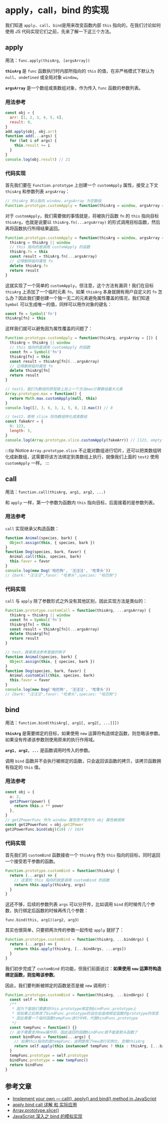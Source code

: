 # apply，call，bind 的实现

我们知道 `apply`、`call`、`bind`是用来改变函数内部 `this` 指向的，在我们讨论如何使用 JS 代码实现它们之前，先来了解一下这三个方法。

## apply

用法：`func.apply(thisArg, [argsArray])`

**`thisArg`** 是 `func` 函数执行时内部所指向的 `this` 的值，在非严格模式下默认为 `null`、`undefined` 或全局对象 `window`。

**`argsArray`** 是一个数组或类数组对象，作为传入 `func` 函数的参数列表。

### 用法参考

```javascript
const obj = {
  arr: [1, 2, 3, 4, 5, 6],
  result: 0,
}
add.apply(obj, obj.arr)
function add(...args) {
  for (let i of args) {
    this.result += i
  }
}
console.log(obj.result) // 21
```

### 代码实现

首先我们要在 `Function.prototype` 上创建一个 `customApply` 属性，接受上下文 `thisArg` 和参数列表 `argsArray`：

```javascript
// thisArg 默认指向 window，argsArray 为空数组
Function.prototype.customApply = function(thisArg = window, argsArray = []) {}
```

对于 `customApply`，我们需要做的事情就是，将被执行函数 `fn` 的 `this` 指向目标 `thisArg`，也就是说要以 `thisArg.fn(...argsArray)` 的形式调用目标函数，然后再将函数执行所得结果返回。

```javascript
Function.prototype.customApply = function(thisArg = window, argsArray = []) {
  thisArg = thisArg || window
  // this 指向的是调用 customApply 的函数
  thisArg.fn = this
  const result = thisArg.fn(...argsArray)
  // 记得删除临时属性 fn
  delete thisArg.fn
  return result
}
```

这就实现了一个简单的 `customApply`，但注意，这个方法有漏洞！我们在目标 `thisArg` 上添加了一个临时元素 `fn`，如果 `thisArg` 本身就拥有用户自定义的 `fn` 怎么办？因此我们要创建一个独一无二的元素避免属性覆盖的情况，我们知道 `Symbol` 可以生成唯一的值，同样可以用作对象的键名：

```javascript
const fn = Symbol('fn')
thisArg[fn] = this
```

这样我们就可以避免因为属性覆盖的问题了：

```javascript
Function.prototype.customApply = function(thisArg, argsArray = []) {
  thisArg = thisArg || window
  // this 指向的是调用 customApply 的函数
  const fn = Symbol('fn')
  thisArg[fn] = this
  const result = thisArg[fn](...argsArray)
  // 记得删除临时属性 fn
  delete thisArg[fn]
  return result
}

// test1，我们为数组的原型链上加上一个方法max计算数组最大元素
Array.prototype.max = function() {
  return Math.max.customApply(null, this)
}
console.log([2, 3, 6, 3, 1, 5, 8, 1].max()) // 8

// test2，使用 slice 将伪数组转化成真数组
const fakeArr = {
  0: 123,
  length: 5,
}
console.log(Array.prototype.slice.customApply(fakeArr)) // [123, empty × 4]
```

:::tip Notice
`Array.prototype.slice` 不止能对数组进行切片，还可以把类数组转化成新数组，这需要将该方法绑定到类数组上执行，就像我们上面的 `test2` 使用 `customApply` 一样。
:::

## call

用法：`function.call(thisArg, arg1, arg2, ...)`

和 `apply` 一样，第一个参数为函数内 `this` 指向目标，后面接着的是参数列表。

### 用法参考

`call` 实现继承父构造函数：

```javascript
function Animal(species, bark) {
  Object.assign(this, { species, bark })
}
function Dog(species, bark, favor) {
  Animal.call(this, species, bark)
  this.favor = favor
}
console.log(new Dog('哈巴狗', '汪汪汪', '吃骨头'))
// {bark: "汪汪汪",favor: "吃骨头",species: "哈巴狗"}
```

### 代码实现

`call` 与 `apply` 除了参数形式之外没有其他区别，因此实现方法是类似的：

```javascript
Function.prototype.customCall = function(thisArg, ...argsArray) {
  thisArg = thisArg || window
  const fn = Symbol('fn')
  thisArg[fn] = this
  const result = thisArg[fn](...argsArray)
  delete thisArg[fn]
  return result
}

// test，就拿用法参考里面的例子
function Animal(species, bark) {
  Object.assign(this, { species, bark })
}
function Dog(species, bark, favor) {
  Animal.customCall(this, species, bark)
  this.favor = favor
}
console.log(new Dog('哈巴狗', '汪汪汪', '吃骨头'))
// {bark: "汪汪汪",favor: "吃骨头",species: "哈巴狗"}
```

## bind

用法：`function.bind(thisArg[, arg1[, arg2[, ...]]])`

**`thisArg`** 是需要绑定的目标，如果使用 `new` 运算符构造绑定函数，则忽略该参数。如果没有传递该参数则使用原来的执行作用域。

**`arg1, arg2, ...`** 是函数调用时传入的参数。

调用 `bind` 函数并不会执行被绑定的函数，只会返回该函数的拷贝，该拷贝函数拥有指定的 `this` 值。

### 用法参考

```javascript
const obj = {
  a: 2,
  get2Power(power) {
    return this.a ** power
  },
}
// get2PowerFunc 作为 window 属性而不是作为 obj 属性被调用
const get2PowerFunc = obj.get2Power
get2PowerFunc.bind(obj)(10) // 1024
```

### 代码实现

首先我们的 `customBind` 函数接收一个 `thisArg` 作为 `this` 指向的目标，同时返回一个接受若干参数的函数。

```javascript
Function.prototype.customBind = function(thisArg) {
  return (...args) => {
    // 这里的 this 指向的就是调用 customBind 的函数
    return this.apply(thisArg, args)
  }
}
```

这还不够，后续的参数列表 `args` 可以分开传，比如调用 `bind` 的时候传几个参数，执行绑定后函数的时候再传几个参数：

`func.bind(this, arg1)(arg2, arg3)`

其实也很简单，只要把两次传的参数一起传给 `apply` 就好了：

```javascript
Function.prototype.customBind = function(thisArg, ...bindArgs) {
  return (...args) => {
    return this.apply(thisArg, [...bindArgs, ...args])
  }
}
```

我们初步完成了 `customBind` 的功能，但我们前面说过：**如果使用 `new` 运算符构造绑定函数，则忽略该参数**。

因此，我们要判断被绑定的函数是否是被 `new` 调用的：

```javascript
Function.prototype.customBind = function(thisArg, ...bindArgs) {
  const self = this
  /**
   * 因为下面我们需要将this.prototype绑定到bindFunc.prototype上
   * 但如果之后修改了bindFunc.prototype的话也会造成绑定函数的prototype的改变
   * 因此需要一个临时函数tempFunc进行中转，代替bindFunc.prototype
   */
  const tempFunc = function() {}
  // 由于需要支持new操作符，因此返回的函数bindFunc就不能是箭头函数了
  const bindFunc = function(...args) {
    // 如果this指向的是tempFunc，说明使用了new进行实例化，忽略thisArg
    return self.apply(this instanceof tempFunc ? this : thisArg, [...bindArgs, ...args])
  }
  tempFunc.prototype = self.prototype
  bindFunc.prototype = new tempFunc()
  return bindFunc
}
```

## 参考文章

- [Implement your own — call(), apply() and bind() method in JavaScript](https://blog.usejournal.com/implement-your-own-call-apply-and-bind-method-in-javascript-42cc85dba1b)
- [apply bind call 详解 和 实际应用](https://juejin.cn/post/6844904018607603726)
- [Array.prototype.slice()](https://developer.mozilla.org/zh-CN/docs/Web/JavaScript/Reference/Global_Objects/Array/slice)
- [JavaScript 深入之 bind 的模拟实现](https://github.com/mqyqingfeng/Blog/issues/12)